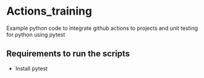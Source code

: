 # Actions_training

Example python code to integrate github actions to projects and unit testing for python using pytest

## Requirements to run the scripts

- Install pytest <br>